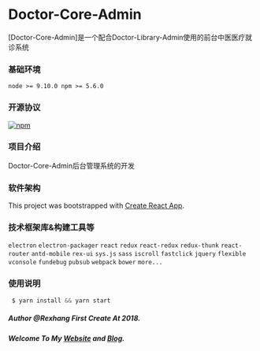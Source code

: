 # Doctor-Core-Admin
[Doctor-Core-Admin]是一个配合Doctor-Library-Admin使用的前台中医医疗就诊系统

### 基础环境
`node >= 9.10.0 npm >= 5.6.0`

### 开源协议
[![npm](https://img.shields.io/npm/l/gitee-frontend.svg)](https://github.com/rexhang/xiyong_core/blob/master/LICENSE)

### 项目介绍
Doctor-Core-Admin后台管理系统的开发

### 软件架构
This project was bootstrapped with [Create React App](https://github.com/facebookincubator/create-react-app).

### 技术框架库&构建工具等
`electron` `electron-packager` `react` `redux` `react-redux` `redux-thunk` `react-router` `antd-mobile` `rex-ui` `sys.js` `sass` `iscroll` `fastclick` `jquery` `flexible` `vconsole` `fundebug` `pubsub` `webpack` `bower` `more...`

### 使用说明
``` javascript
 $ yarn install && yarn start
````

##### Author @Rexhang First Create At 2018.

##### Welcome To My [Website](https://rexhang.com/) and [Blog](http://www.rexhang.com/blog/).